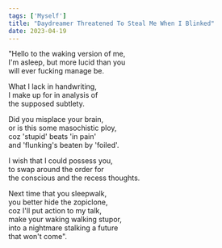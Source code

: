 ```yaml
---
tags: ['Myself']
title: "Daydreamer Threatened To Steal Me When I Blinked"
date: 2023-04-19
---
```


"Hello to the waking version of me,  
I'm asleep, but more lucid than you  
will ever fucking manage be.

What I lack in handwriting,  
I make up for in analysis of  
the supposed subtlety.

Did you misplace your brain,  
or is this some masochistic ploy,  
coz 'stupid' beats 'in pain'  
and 'flunking's beaten by 'foiled'.

I wish that I could possess you,  
to swap around the order for  
the conscious and the recess thoughts.

Next time that you sleepwalk,  
you better hide the zopiclone,  
coz I'll put action to my talk,  
make your waking walking stupor,  
into a nightmare stalking a future  
that won't come".
